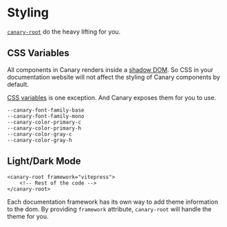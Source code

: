 # Styling

[`canary-root`](https://github.com/fastrepl/canary/blob/main/js/packages/web/src/canary-root.ts) do the heavy lifting for you.

## CSS Variables

All components in Canary renders inside a [shadow DOM](https://developer.mozilla.org/en/docs/Web/API/Web_components/Using_shadow_DOM). So CSS in your documentation website will not affect the styling of Canary components by default.

[CSS variables](https://developer.mozilla.org/en-US/docs/Web/CSS/Using_CSS_custom_properties) is one exception. And Canary exposes them for you to use.

```html{3,4}
--canary-font-family-base
--canary-font-family-mono
--canary-color-primary-c
--canary-color-primary-h
--canary-color-gray-c
--canary-color-gray-h
```

<script setup>
import Styling from "../../../components/Styling.vue";
</script>

<div class="flex flex-col items-center justify-center">
<Styling />
</div>

## Light/Dark Mode

```html{1}
<canary-root framework="vitepress">
    <!-- Rest of the code -->
</canary-root>
```

Each documentation framework has its own way to add theme information to the dom. By providing `framework` attribute, `canary-root` will handle the theme for you.
